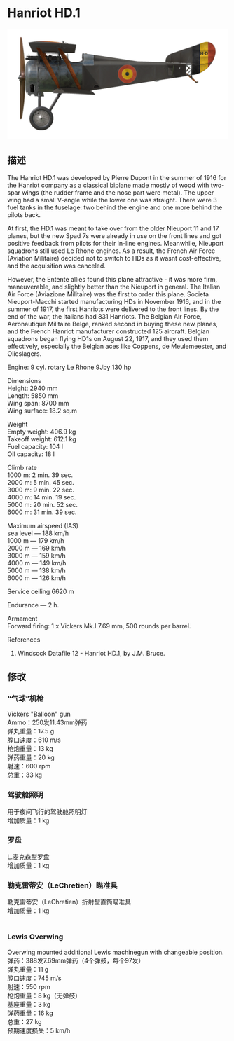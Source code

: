 # Hanriot HD.1  
  
![hanriothd1](../images/hanriothd1.png)  
  
## 描述  
  
The Hanriot HD.1 was developed by Pierre Dupont in the summer of 1916 for the Hanriot company as a classical biplane made mostly of wood with two-spar wings (the rudder frame and the nose part were metal). The upper wing had a small V-angle while the lower one was straight. There were 3 fuel tanks in the fuselage: two behind the engine and one more behind the pilots back.  
  
At first, the HD.1 was meant to take over from the older Nieuport 11 and 17 planes, but the new Spad 7s were already in use on the front lines and got positive feedback from pilots for their in-line engines. Meanwhile, Nieuport squadrons still used Le Rhone engines. As a result, the French Air Force (Aviation Militaire) decided not to switch to HDs as it wasnt cost-effective, and the acquisition was canceled.  
  
However, the Entente allies found this plane attractive - it was more firm, maneuverable, and slightly better than the Nieuport in general. The Italian Air Force (Aviazione Militaire) was the first to order this plane. Societa Nieuport-Macchi started manufacturing HDs in November 1916, and in the summer of 1917, the first Hanriots were delivered to the front lines. By the end of the war, the Italians had 831 Hanriots. The Belgian Air Force, Aeronautique Militaire Belge, ranked second in buying these new planes, and the French Hanriot manufacturer constructed 125 aircraft. Belgian squadrons began flying HD1s on August 22, 1917, and they used them effectively, especially the Belgian aces like Coppens, de Meulemeester, and Olieslagers.  
  
Engine: 9 cyl. rotary Le Rhone 9Jby 130 hp  
  
Dimensions  
Height: 2940 mm  
Length: 5850 mm  
Wing span: 8700 mm  
Wing surface: 18.2 sq.m  
  
Weight  
Empty weight: 406.9 kg  
Takeoff weight: 612.1 kg  
Fuel capacity: 104 l  
Oil capacity: 18 l  
  
Climb rate  
1000 m:  2 min. 39 sec.  
2000 m:  5 min. 45 sec.  
3000 m:  9 min. 22 sec.  
4000 m: 14 min. 19 sec.  
5000 m: 20 min. 52 sec.  
6000 m: 31 min. 39 sec.  
  
Maximum airspeed (IAS)  
sea level — 188 km/h  
1000 m — 179 km/h  
2000 m — 169 km/h  
3000 m — 159 km/h  
4000 m — 149 km/h  
5000 m — 138 km/h  
6000 m — 126 km/h  
  
Service ceiling 6620 m  
  
Endurance — 2 h.  
  
Armament  
Forward firing: 1 x Vickers Mk.I 7.69 mm, 500 rounds per barrel.  
  
References  
1) Windsock Datafile 12 - Hanriot HD.1, by J.M. Bruce.  
  
## 修改  
  
  
### “气球”机枪  
  
Vickers "Balloon" gun  
Ammo：250发11.43mm弹药  
弹丸重量：17.5 g  
膛口速度：610 m/s  
枪炮重量：13 kg  
弹药重量：20 kg  
射速：600 rpm  
总重：33 kg  
  
  
### 驾驶舱照明  
  
用于夜间飞行的驾驶舱照明灯  
增加质量：1 kg  
  
  
### 罗盘  
  
L.麦克森型罗盘  
增加质量：1 kg  
  
  
### 勒克雷蒂安（LeChretien）瞄准具  
  
勒克雷蒂安（LeChretien）折射型直筒瞄准具  
增加质量：1 kg  
  ﻿
  
### Lewis Overwing  
  
Overwing mounted additional Lewis machinegun with changeable position.  
弹药：388发7.69mm弹药（4个弹鼓，每个97发）  
弹丸重量：11 g  
膛口速度：745 m/s  
射速：550 rpm  
枪炮重量：8 kg（无弹鼓）  
基座重量：3 kg  
弹药重量：16 kg  
总重：27 kg  
预期速度损失：5 km/h  